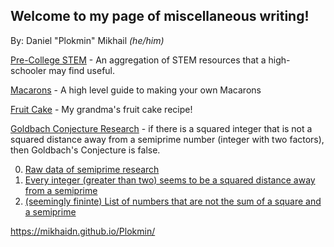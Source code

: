 ## Welcome to my page of miscellaneous writing!
By: Daniel "Plokmin" Mikhail *(he/him)* 

[Pre-College STEM](stemstuff.html) - An aggregation of STEM resources that a high-schooler may find useful. 

[Macarons](Macaron101.html) - A high level guide to making your own Macarons

[Fruit Cake](FruitCake.html) - My grandma's fruit cake recipe!

[Goldbach Conjecture Research](https://github.com/mikhaidn/SemiprimeCalculations) - if there is a squared integer that is not a squared distance away from a semiprime number (integer with two factors), then Goldbach's Conjecture is false.

  0. [Raw data of semiprime research](https://raw.githubusercontent.com/mikhaidn/SemiprimeCalculations/main/Summary%20of%202%5E28%20results)
  1. [Every integer (greater than two) seems to be a squared distance away from a semiprime](https://oeis.org/A241922)
  2. [(seemingly fininte) List of numbers that are not the sum of a square and a semiprime](https://oeis.org/A100570)

https://mikhaidn.github.io/Plokmin/

